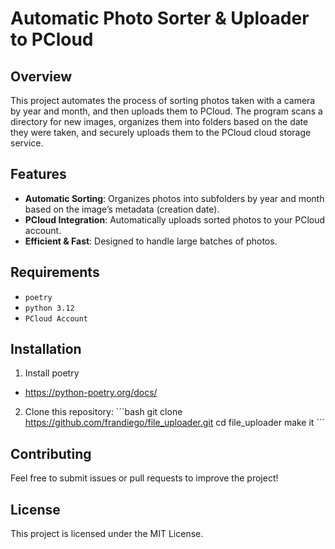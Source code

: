# Automatic Photo Sorter & Uploader to PCloud
## Overview
This project automates the process of sorting photos taken with a camera by year and month, and then uploads them to 
PCloud. The program scans a directory for new images, organizes them into folders based on the date they were taken, 
and securely uploads them to the PCloud cloud storage service.
## Features
- **Automatic Sorting**: Organizes photos into subfolders by year and month based on the image’s metadata (creation 
date).
- **PCloud Integration**: Automatically uploads sorted photos to your PCloud account.
- **Efficient & Fast**: Designed to handle large batches of photos.
  
## Requirements
- `poetry`
- `python 3.12`
- `PCloud Account`
## Installation
1. Install poetry
 * https://python-poetry.org/docs/
2. Clone this repository:
   \`\`\`bash
   git clone https://github.com/frandiego/file_uploader.git
   cd file_uploader
   make it
   \`\`\`

## Contributing
Feel free to submit issues or pull requests to improve the project!
## License
This project is licensed under the MIT License.


